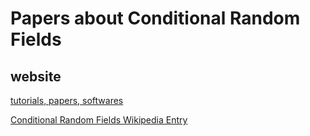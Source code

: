 Papers about Conditional Random Fields
======================================
## website
[tutorials, papers, softwares](http://www.inference.phy.cam.ac.uk/hmw26/crf/)

[Conditional Random Fields Wikipedia Entry](http://en.wikipedia.org/wiki/Conditional_random_field)
